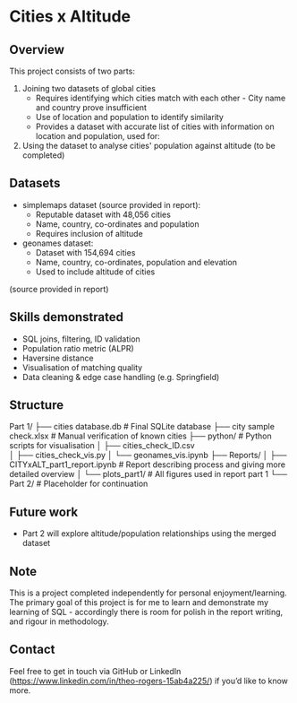 
# Cities x Altitude

## Overview
This project consists of two parts:
1. Joining two datasets of global cities
    - Requires identifying which cities match with each other - City name and country prove insufficient
    - Use of location and population to identify similarity
    - Provides a dataset with accurate list of cities with information on location and population, used for:
2. Using the dataset to analyse cities' population against altitude (to be completed)

## Datasets
- simplemaps dataset (source provided in report): 
    - Reputable dataset with 48,056 cities
    - Name, country, co-ordinates and population
    - Requires inclusion of altitude
- geonames dataset:
    - Dataset with 154,694 cities
    - Name, country, co-ordinates, population and elevation
    - Used to include altitude of cities

(source provided in report)

## Skills demonstrated
- SQL joins, filtering, ID validation
- Population ratio metric (ALPR)
- Haversine distance
- Visualisation of matching quality
- Data cleaning & edge case handling (e.g. Springfield)

## Structure
Part 1/
├── cities database.db           # Final SQLite database
├── city sample check.xlsx       # Manual verification of known cities
├── python/                      # Python scripts for visualisation
│   ├── cities_check_ID.csv      
│   ├── cities_check_vis.py
│   └── geonames_vis.ipynb
├── Reports/
│   ├── CITYxALT_part1_report.ipynb # Report describing process and giving more detailed overview
│   └── plots_part1/             # All figures used in report part 1
└── Part 2/                      # Placeholder for continuation

## Future work
- Part 2 will explore altitude/population relationships using the merged dataset

## Note
This is a project completed independently for personal enjoyment/learning. The primary goal of this project is for me to learn and demonstrate my learning of SQL - accordingly there is room for polish in the report writing, and rigour in methodology.

## Contact
Feel free to get in touch via GitHub or LinkedIn (https://www.linkedin.com/in/theo-rogers-15ab4a225/) if you’d like to know more.